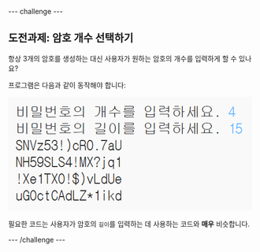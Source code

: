 --- challenge ---
## 도전과제: 암호 개수 선택하기
항상 3개의 암호를 생성하는 대신 사용자가 원하는 암호의 개수를 입력하게 할 수 있나요?

프로그램은 다음과 같이 동작해야 합니다:

![스크린샷](images/passwords-choose-number.png)

필요한 코드는 사용자가 암호의 `길이`를 입력하는 데 사용하는 코드와 __매우__ 비슷합니다.



--- /challenge ---